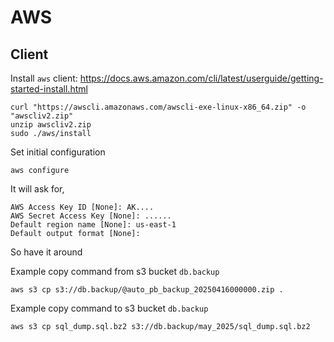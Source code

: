 # AWS

## Client

Install `aws` client: https://docs.aws.amazon.com/cli/latest/userguide/getting-started-install.html

    curl "https://awscli.amazonaws.com/awscli-exe-linux-x86_64.zip" -o "awscliv2.zip"
    unzip awscliv2.zip
    sudo ./aws/install

Set initial configuration

    aws configure

It will ask for,

```
AWS Access Key ID [None]: AK....
AWS Secret Access Key [None]: ......
Default region name [None]: us-east-1
Default output format [None]:
```

So have it around

Example copy command from s3 bucket `db.backup`

    aws s3 cp s3://db.backup/@auto_pb_backup_20250416000000.zip .

Example copy command to s3 bucket `db.backup`

    aws s3 cp sql_dump.sql.bz2 s3://db.backup/may_2025/sql_dump.sql.bz2

